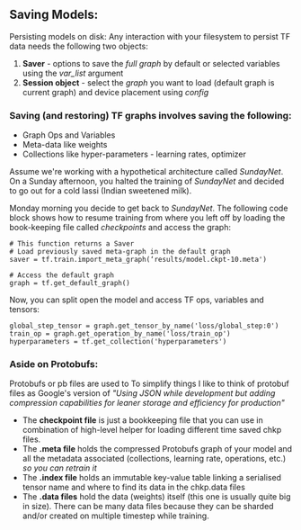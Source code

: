 ## Saving Models:

Persisting models on disk:
Any interaction with your filesystem to persist TF data needs the following two objects:
1. **Saver** - options to save the *full graph* by default or selected variables using the *var_list* argument
2. **Session object** - select the *graph* you want to load (default graph is current graph) and device placement using *config*

### Saving (and restoring) TF graphs involves saving the following:
  * Graph Ops and Variables 
  * Meta-data like weights 
  * Collections like hyper-parameters - learning rates, optimizer

Assume we're working with a hypothetical architecture called *SundayNet*. On a Sunday afternoon, you halted the training of *SundayNet* and decided to go out for a cold lassi (Indian sweetened milk). 

Monday morning you decide to get back to *SundayNet*. The following code block shows how to resume training from where you left off by loading the book-keeping file called *checkpoints* and access the graph:
```
# This function returns a Saver
# Load previously saved meta-graph in the default graph
saver = tf.train.import_meta_graph(‘results/model.ckpt-10.meta')

# Access the default graph
graph = tf.get_default_graph()
```
Now, you can split open the model and access TF ops, variables and tensors:
```
global_step_tensor = graph.get_tensor_by_name('loss/global_step:0')
train_op = graph.get_operation_by_name('loss/train_op')
hyperparameters = tf.get_collection('hyperparameters')
```

### Aside on Protobufs:
Protobufs or pb files are used to To simplify things I like to think of protobuf files as Google's version of *"Using JSON while development but adding compression capabilities for leaner storage and efficiency for production"*

 * The **checkpoint file** is just a bookkeeping file that you can use in combination of high-level helper for loading different time saved chkp files.
 * The **.meta file** holds the compressed Protobufs graph of your model and all the metadata associated (collections, learning rate, operations, etc.) *so you can retrain it*
 * The **.index file** holds an immutable key-value table linking a serialised tensor name and where to find its data in the chkp.data files
 * The **.data files** hold the data (weights) itself (this one is usually quite big in size). There can be many data files because they can be sharded and/or created on multiple timestep while training.
